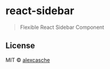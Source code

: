 # react-sidebar

> Flexible React Sidebar Component

<!-- [![NPM](https://img.shields.io/npm/v/react-sidebar.svg)](https://www.npmjs.com/package/react-sidebar) [![JavaScript Style Guide](https://img.shields.io/badge/code_style-standard-brightgreen.svg)](https://standardjs.com) -->

<!-- ## Install

```bash
npm install --save react-sidebar
``` -->

<!-- ## Usage

```jsx
import React, { Component } from 'react'

class Example extends Component {
  render () {
    return (
      <MyComponent />
    )
  }
}
``` -->

## License

MIT © [alexcasche](https://github.com/alexcasche)
